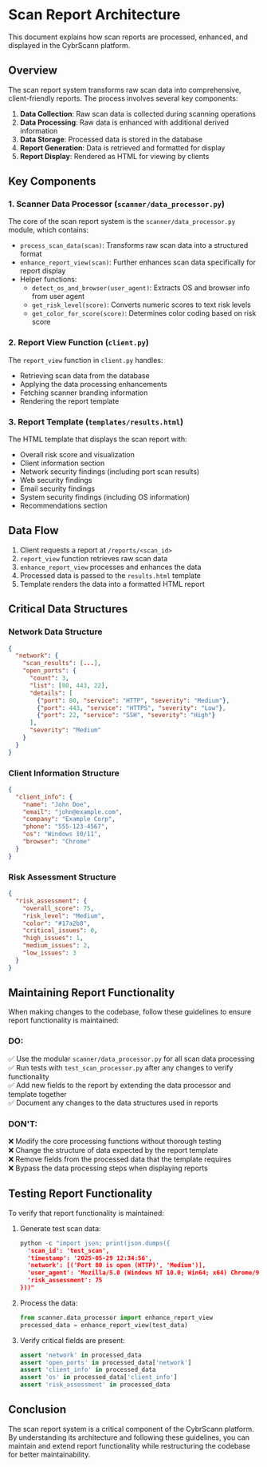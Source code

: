 # Scan Report Architecture

This document explains how scan reports are processed, enhanced, and displayed in the CybrScann platform.

## Overview

The scan report system transforms raw scan data into comprehensive, client-friendly reports. The process involves several key components:

1. **Data Collection**: Raw scan data is collected during scanning operations
2. **Data Processing**: Raw data is enhanced with additional derived information
3. **Data Storage**: Processed data is stored in the database
4. **Report Generation**: Data is retrieved and formatted for display
5. **Report Display**: Rendered as HTML for viewing by clients

## Key Components

### 1. Scanner Data Processor (`scanner/data_processor.py`)

The core of the scan report system is the `scanner/data_processor.py` module, which contains:

- `process_scan_data(scan)`: Transforms raw scan data into a structured format
- `enhance_report_view(scan)`: Further enhances scan data specifically for report display
- Helper functions:
  - `detect_os_and_browser(user_agent)`: Extracts OS and browser info from user agent
  - `get_risk_level(score)`: Converts numeric scores to text risk levels
  - `get_color_for_score(score)`: Determines color coding based on risk score

### 2. Report View Function (`client.py`)

The `report_view` function in `client.py` handles:
- Retrieving scan data from the database
- Applying the data processing enhancements
- Fetching scanner branding information
- Rendering the report template

### 3. Report Template (`templates/results.html`)

The HTML template that displays the scan report with:
- Overall risk score and visualization
- Client information section
- Network security findings (including port scan results)
- Web security findings
- Email security findings
- System security findings (including OS information)
- Recommendations section

## Data Flow

1. Client requests a report at `/reports/<scan_id>`
2. `report_view` function retrieves raw scan data
3. `enhance_report_view` processes and enhances the data
4. Processed data is passed to the `results.html` template
5. Template renders the data into a formatted HTML report

## Critical Data Structures

### Network Data Structure

```json
{
  "network": {
    "scan_results": [...],
    "open_ports": {
      "count": 3,
      "list": [80, 443, 22],
      "details": [
        {"port": 80, "service": "HTTP", "severity": "Medium"},
        {"port": 443, "service": "HTTPS", "severity": "Low"},
        {"port": 22, "service": "SSH", "severity": "High"}
      ],
      "severity": "Medium"
    }
  }
}
```

### Client Information Structure

```json
{
  "client_info": {
    "name": "John Doe",
    "email": "john@example.com",
    "company": "Example Corp",
    "phone": "555-123-4567",
    "os": "Windows 10/11",
    "browser": "Chrome"
  }
}
```

### Risk Assessment Structure

```json
{
  "risk_assessment": {
    "overall_score": 75,
    "risk_level": "Medium",
    "color": "#17a2b8",
    "critical_issues": 0,
    "high_issues": 1,
    "medium_issues": 2,
    "low_issues": 3
  }
}
```

## Maintaining Report Functionality

When making changes to the codebase, follow these guidelines to ensure report functionality is maintained:

### DO:

✅ Use the modular `scanner/data_processor.py` for all scan data processing  
✅ Run tests with `test_scan_processor.py` after any changes to verify functionality  
✅ Add new fields to the report by extending the data processor and template together  
✅ Document any changes to the data structures used in reports  

### DON'T:

❌ Modify the core processing functions without thorough testing  
❌ Change the structure of data expected by the report template  
❌ Remove fields from the processed data that the template requires  
❌ Bypass the data processing steps when displaying reports  

## Testing Report Functionality

To verify that report functionality is maintained:

1. Generate test scan data:
   ```python
   python -c "import json; print(json.dumps({
     'scan_id': 'test_scan',
     'timestamp': '2025-05-29 12:34:56',
     'network': [('Port 80 is open (HTTP)', 'Medium')],
     'user_agent': 'Mozilla/5.0 (Windows NT 10.0; Win64; x64) Chrome/91.0',
     'risk_assessment': 75
   }))"
   ```

2. Process the data:
   ```python
   from scanner.data_processor import enhance_report_view
   processed_data = enhance_report_view(test_data)
   ```

3. Verify critical fields are present:
   ```python
   assert 'network' in processed_data
   assert 'open_ports' in processed_data['network']
   assert 'client_info' in processed_data
   assert 'os' in processed_data['client_info']
   assert 'risk_assessment' in processed_data
   ```

## Conclusion

The scan report system is a critical component of the CybrScann platform. By understanding its architecture and following these guidelines, you can maintain and extend report functionality while restructuring the codebase for better maintainability.